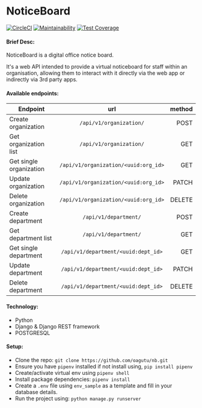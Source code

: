 # NoticeBoard

[![CircleCI](https://circleci.com/gh/oagutu/nb/tree/develop.svg?style=svg)](https://circleci.com/gh/oagutu/nb/tree/develop)
[![Maintainability](https://api.codeclimate.com/v1/badges/0cb745735851f2dd68d0/maintainability)](https://codeclimate.com/github/oagutu/nb/maintainability)
[![Test Coverage](https://api.codeclimate.com/v1/badges/0cb745735851f2dd68d0/test_coverage)](https://codeclimate.com/github/oagutu/nb/test_coverage)

#### Brief Desc:

NoticeBoard is a digital office notice board. 

It's a web API intended to provide a virtual noticeboard for staff within an organisation, 
allowing them to interact with it directly via the web app or indirectly via 3rd party apps.

#### Available endpoints:

| Endpoint   |  url |  method |
|----------|:-------------:|------:|
| Create organization  | `/api/v1/organization/` | POST  |
| Get organization list  | `/api/v1/organization/` |  GET  |
| Get single organization | `/api/v1/organization/<uuid:org_id>` | GET | 
| Update organization | `/api/v1/organization/<uuid:org_id>` | PATCH |
| Delete organization | `/api/v1/organization/<uuid:org_id>` | DELETE |
| Create department | `/api/v1/department/` | POST  |
| Get department list  | `/api/v1/department/` |  GET  |
| Get single department | `/api/v1/department/<uuid:dept_id>` | GET | 
| Update department | `/api/v1/department/<uuid:dept_id>` | PATCH |
| Delete department | `/api/v1/department/<uuid:dept_id>` | DELETE |


#### Technology:
- Python
- Django & Django REST framework
- POSTGRESQL

#### Setup:

- Clone the repo: ```git clone https://github.com/oagutu/nb.git```
- Ensure you have `pipenv` installed if not install using, ```pip install pipenv```
- Create/activate virtual env using ```pipenv shell```
- Install package dependencies: ```pipenv install```
- Create a `.env` file using `env_sample` as a template and fill in your database details.
- Run the project using: `python manage.py runserver`
